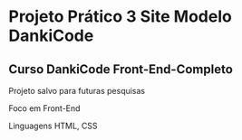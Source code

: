 ﻿# Projeto Prático 3 Site Modelo DankiCode
Curso DankiCode Front-End-Completo
-----------------------------------

Projeto salvo para futuras pesquisas

Foco em Front-End

Linguagens HTML, CSS
